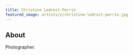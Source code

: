 ```yaml
---
title: Christine Ledroit-Perrin
featured_image: artists/c/christine-ledroit-perrin.jpg
---
```

## About

Photographer.
